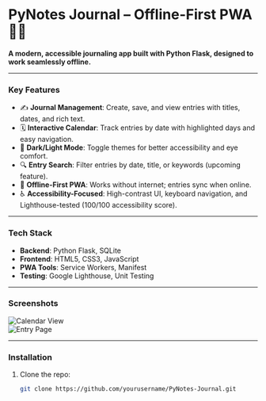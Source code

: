 # PyNotes Journal – Offline-First PWA 📔✨  
**A modern, accessible journaling app built with Python Flask, designed to work seamlessly offline.**  

---

### **Key Features**  
- ✍️ **Journal Management**: Create, save, and view entries with titles, dates, and rich text.  
- 🗓️ **Interactive Calendar**: Track entries by date with highlighted days and easy navigation.  
- 🌙 **Dark/Light Mode**: Toggle themes for better accessibility and eye comfort.  
- 🔍 **Entry Search**: Filter entries by date, title, or keywords (upcoming feature).  
- 📂 **Offline-First PWA**: Works without internet; entries sync when online.  
- ♿ **Accessibility-Focused**: High-contrast UI, keyboard navigation, and Lighthouse-tested (100/100 accessibility score).  

---

### **Tech Stack**  
- **Backend**: Python Flask, SQLite  
- **Frontend**: HTML5, CSS3, JavaScript  
- **PWA Tools**: Service Workers, Manifest  
- **Testing**: Google Lighthouse, Unit Testing  

---

### **Screenshots**  
![Calendar View](https://via.placeholder.com/400x250/4A5568/FFFFFF?text=Calendar+View)  
![Entry Page](https://via.placeholder.com/400x250/4A5568/FFFFFF?text=Journal+Entry)  

---

### **Installation**  
1. Clone the repo:  
   ```bash  
   git clone https://github.com/yourusername/PyNotes-Journal.git  
